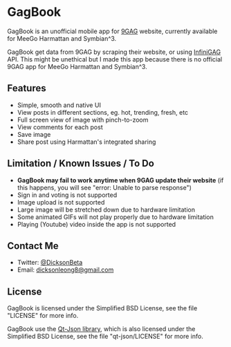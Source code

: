 GagBook
=======

GagBook is an unofficial mobile app for [9GAG](http://9gag.com) website, currently available for MeeGo Harmattan and Symbian^3.

GagBook get data from 9GAG by scraping their website, or using [InfiniGAG](https://github.com/k3min/infinigag)
API. This might be unethical but I made this app because there is no official 9GAG app for MeeGo Harmattan
and Symbian^3.

Features
--------
- Simple, smooth and native UI
- View posts in different sections, eg. hot, trending, fresh, etc
- Full screen view of image with pinch-to-zoom
- View comments for each post
- Save image
- Share post using Harmattan's integrated sharing

Limitation / Known Issues / To Do
---------------------------------
- **GagBook may fail to work anytime when 9GAG update their website** (if this happens, you will see "error: Unable to parse response")
- Sign in and voting is not supported
- Image upload is not supported
- Large image will be stretched down due to hardware limitation
- Some animated GIFs will not play properly due to hardware limitation
- Playing (Youtube) video inside the app is not supported

Contact Me
----------
- Twitter: [@DicksonBeta](http://twitter.com/DicksonBeta)
- Email: dicksonleong8@gmail.com

License
-------

GagBook is licensed under the Simplified BSD License, see the file "LICENSE" for more info.

GagBook use the [Qt-Json library](https://github.com/ereilin/qt-json), which is also licensed
under the Simplified BSD License, see the file "qt-json/LICENSE" for more info.
